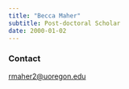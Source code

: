 ```yaml
---
title: "Becca Maher"
subtitle: Post-doctoral Scholar 
date: 2000-01-02
---
```


<!--more-->
### Contact
rmaher2@uoregon.edu
